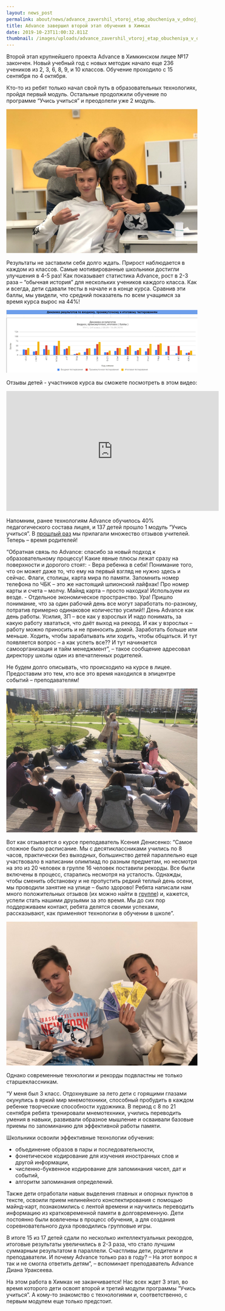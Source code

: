 ```yaml
---
layout: news_post
permalink: about/news/advance_zavershil_vtoroj_etap_obucheniya_v_odnoj_iz_luchshih_shkol_rossii/index.html
title: Advance завершил второй этап обучения в Химках
date: 2019-10-23T11:00:32.811Z
thumbnail: /images/uploads/advance_zavershil_vtoroj_etap_obucheniya_v_odnoj_iz_luchshih_shkol_rossii-01.jpg
---
```

Второй этап крупнейшего проекта Advance в Химкинском лицее №17 закончен. Новый учебный год с новых методик начало еще 236 учеников из 2, 3, 6, 8, 9, и 10 классов. Обучение проходило с 15 сентября по 4 октября.

Кто-то из ребят только начал свой путь в образовательных технологиях, пройдя первый модуль. Остальные продолжили обучение по программе “Учись учиться” и преодолели уже 2 модуль.

![](/images/uploads/advance_zavershil_vtoroj_etap_obucheniya_v_odnoj_iz_luchshih_shkol_rossii-02.jpg)

Результаты не заставили себя долго ждать. Прирост наблюдается в каждом из классов. Самые мотивированные школьники достигли улучшения в 4-5 раз! Как показывает статистика Advance, рост в 2-3 раза – “обычная история” для нескольких учеников каждого класса. Как и всегда, дети сдавали тесты в начале и в конце курса. Сравнив эти баллы, мы увидели, что средний показатель по всем учащимся за время курса вырос на 44%!

![](/images/uploads/advance_zavershil_vtoroj_etap_obucheniya_v_odnoj_iz_luchshih_shkol_rossii-03.jpg)

Отзывы детей - участников курса вы сможете посмотреть в этом видео:

<iframe width="560" height="315" src="https://www.youtube.com/embed/DwcaFak2xmY" frameborder="0" allow="accelerometer; autoplay; encrypted-media; gyroscope; picture-in-picture" allowfullscreen></iframe>

Напомним, ранее технологиям Advance обучилось 40% педагогического состава лицея, и 137 детей прошло 1 модуль “Учись учиться”. В [прошлый раз](https://advance-club.ru/news/obuchenie-v-odnoj-iz-luchshix-shkol-rossii-po-texnologiyam-advance.html) мы прилагали множество отзывов учителей. Теперь – время родителей!

“Обратная связь по Advance: спасибо за новый подход к образовательному процессу! Какие явные плюсы лежат сразу на поверхности и дорогого стоят: - Вера ребенка в себя! Понимание того, что он может даже то, что ему на первый взгляд не нужно здесь и сейчас. Флаги, столицы, карта мира по памяти. Запомнить номер телефона по ЧБК – это же настоящий шпионский лайфхак! Про номер карты и счета – молчу. Майнд карта – просто находка! Используем их везде. - Отдельное экономическое пространство. Ура! Пришло понимание, что за один рабочий день все могут заработать по-разному, потратив примерно одинаковое количество усилий!! День Advance как день работы. Усилия, ЗП – все как у взрослых И надо понимать, за какую работу хвататься, что даёт выход на рекорд. И как у взрослых – работу можно приносить и не приносить домой. Заработать больше или меньше. Ходить, чтобы зарабатывать или ходить, чтобы общаться. И тут появляется вопрос – а как успеть все?? И тут начинается самоорганизация и тайм менеджмент”, – такое сообщение адресовал директору школы один из впечатленных родителей.

Не будем долго описывать, что происходило на курсе в лицее. Предоставим это тем, кто все это время находился в эпицентре событий – преподавателям!

![](/images/uploads/advance_zavershil_vtoroj_etap_obucheniya_v_odnoj_iz_luchshih_shkol_rossii-04.jpg)

Вот как отзывается о курсе преподаватель Ксения Денисенко: “Самое сложное было расписание. Мы с десятиклассниками учились по 8 часов, практически без выходных, большинство детей параллельно еще участвовало в написании олимпиад по разным предметам, но несмотря на это из 20 человек в группе 16 человек поставили рекорды. Все были включены в процесс, старались несмотря на усталость. Однажды, чтобы сменить обстановку и не пропустить редкий теплый день осени, мы проводили занятие на улице – было здорово! Ребята написали нам много положительных отзывов (их можно найти в [группе](https://vk.com/advanceclub)) и, кажется, успели стать нашими друзьями за это время. Мы до сих пор поддерживаем контакт, ребята делятся своими успехами, рассказывают, как применяют технологии в обучении в школе”.

![](/images/uploads/advance_zavershil_vtoroj_etap_obucheniya_v_odnoj_iz_luchshih_shkol_rossii-05.jpg)

Однако современные технологии и рекорды подвластны не только старшеклассникам.

“У меня был 3 класс. Отдохнувшие за лето дети с горящими глазами окунулись в яркий мир мнемотехники, способный пробудить в каждом ребенке творческие способности художника. В период с 8 по 21 сентября ребята тренировали мнемотехники, учились переводить умения в навыки, развивали образное мышление и осваивали базовые приемы по запоминанию для эффективной работы памяти.

 Школьники освоили эффективные технологии обучения:
- объединение образов в пары и последовательности,
- фонетическое кодирование для изучения иностранных слов и другой информации,
- численно-буквенное кодирование для запоминания чисел, дат и событий,
- алгоритм запоминания определений.

Также дети отработали навык выделения главных и опорных пунктов в тексте, освоили прием нелинейного конспектирования с помощью майнд-карт, познакомились с лентой времени и научились переводить информацию из кратковременной памяти в долговременную. Дети постоянно были вовлечены в процесс обучения, а для создания соревновательного духа проводились групповые игры.

В итоге 15 из 17 детей сдали по несколько интеллектуальных рекордов, итоговые результаты увеличились в 2-3 раза, что стало лучшим суммарным результатом в параллели. Счастливы дети, родители и преподаватели. И почему Advance только раз в году? – На этот вопрос я так и не смогла ответить детям”, – вспоминает преподаватель Advance Диана Ураксеева.

На этом работа в Химках не заканчивается! Нас всех ждет 3 этап, во время которого дети освоят второй и третий модули программы “Учись учиться”. А кому-то знакомство с технологиями и, соответственно, с первым модулем еще только предстоит.